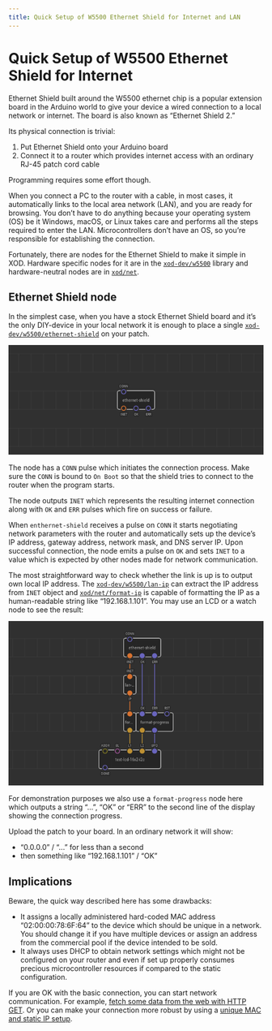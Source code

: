 ```yaml
---
title: Quick Setup of W5500 Ethernet Shield for Internet and LAN
---
```


# Quick Setup of W5500 Ethernet Shield for Internet

Ethernet Shield built around the W5500 ethernet chip is a popular extension
board in the Arduino world to give your device a wired connection to a local
network or internet. The board is also known as “Ethernet Shield 2.”

Its physical connection is trivial:

1.  Put Ethernet Shield onto your Arduino board
2.  Connect it to a router which provides internet access with an ordinary RJ-45
    patch cord cable

Programming requires some effort though.

When you connect a PC to the router with a cable, in most cases, it
automatically links to the local area network (LAN), and you are ready for
browsing. You don’t have to do anything because your operating system (OS) be it
Windows, macOS, or Linux takes care and performs all the steps required to enter
the LAN. Microcontrollers don’t have an OS, so you’re responsible for
establishing the connection.

Fortunately, there are nodes for the Ethernet Shield to make it simple in XOD.
Hardware specific nodes for it are in the
[`xod-dev/w5500`](https://xod.io/libs/xod-dev/w5500/) library and
hardware-neutral nodes are in [`xod/net`](https://xod.io/libs/xod/net/).

## Ethernet Shield node

In the simplest case, when you have a stock Ethernet Shield board and it’s the
only DIY-device in your local network it is enough to place a single
[`xod-dev/w5500/ethernet-shield`](https://xod.io/libs/xod-dev/w5500/ethernet-shield/)
on your patch.

![Ehternet shield node](./ethernet-shield.patch.png)

The node has a `CONN` pulse which initiates the connection process. Make sure
the `CONN` is bound to `On Boot` so that the shield tries to connect to the
router when the program starts.

The node outputs `INET` which represents the resulting internet connection along
with `OK` and `ERR` pulses which fire on success or failure.

When `enthernet-shield` receives a pulse on `CONN` it starts negotiating network
parameters with the router and automatically sets up the device’s IP address,
gateway address, network mask, and DNS server IP. Upon successful connection,
the node emits a pulse on `OK` and sets `INET` to a value which is expected by
other nodes made for network communication.

The most straightforward way to check whether the link is up is to output own
local IP address. The
[`xod-dev/w5500/lan-ip`](https://xod.io/libs/xod-dev/w5500/lan-ip/) can extract
the IP address from `INET` object and
[`xod/net/format-ip`](https://xod.io/libs/xod/net/format-ip/) is capable of
formatting the IP as a human-readable string like “192.168.1.101”. You may use
an LCD or a watch node to see the result:

![LAN IP output](./lan-ip-output.patch.png)

For demonstration purposes we also use a `format-progress` node here which
outputs a string “...”, “OK” or “ERR” to the second line of the display
showing the connection progress.

Upload the patch to your board. In an ordinary network it will show:

- “0.0.0.0” / “...” for less than a second
- then something like “192.168.1.101” / “OK”

## Implications

Beware, the quick way described here has some drawbacks:

- It assigns a locally administered hard-coded MAC address “02:00:00:78:6F:64”
  to the device which should be unique in a network. You should change it if you
  have multiple devices or assign an address from the commercial pool if the
  device intended to be sold.
- It always uses DHCP to obtain network settings which might not be configured
  on your router and even if set up properly consumes precious microcontroller
  resources if compared to the static configuration.

If you are OK with the basic connection, you can start network communication.
For example, [fetch some data from the web with HTTP GET](../http-get/).
Or you can make your connection more robust by using a [unique MAC and static
IP setup](../w5500-advanced/).
